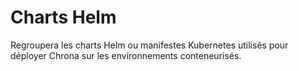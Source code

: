 # Charts Helm

Regroupera les charts Helm ou manifestes Kubernetes utilisés pour déployer Chrona sur les environnements conteneurisés.
